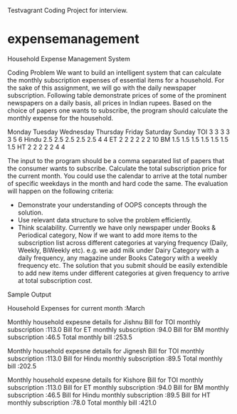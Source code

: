 Testvagrant Coding Project for interview.

# expensemanagement
Household Expense Management System

Coding Problem
We want to build an intelligent system that can calculate the monthly subscription expenses of
essential items for a household. For the sake of this assignment, we will go with the daily
newspaper subscription. Following table demonstrate prices of some of the prominent
newspapers on a daily basis, all prices in Indian rupees.
Based on the choice of papers one wants to subscribe, the program should calculate the
monthly expense for the household.

Monday Tuesday Wednesday Thursday Friday Saturday Sunday
TOI 3 3 3 3 3 5 6
Hindu 2.5 2.5 2.5 2.5 2.5 4 4
ET 2 2 2 2 2 2 10
BM 1.5 1.5 1.5 1.5 1.5 1.5 1.5
HT 2 2 2 2 2 4 4

The input to the program should be a comma separated list of papers that the consumer wants
to subscribe.
Calculate the total subscription price for the current month. You could use the calendar to
arrive at the total number of specific weekdays in the month and hard code the same.
The evaluation will happen on the following criteria:
- Demonstrate your understanding of OOPS concepts through the solution.
- Use relevant data structure to solve the problem efficiently.
- Think scalability. Currently we have only newspaper under Books & Periodical category,
Now if we want to add more items to the subscription list across different categories at
varying frequency (Daily, Weekly, BiWeekly etc). e.g. we add milk under Dairy Category
with a daily frequency, any magazine under Books Category with a weekly frequency
etc. The solution that you submit should be easily extendible to add new items under
different categories at given frequency to arrive at total subscription cost.


Sample Output 

Household Expenses for current month :March

Monthly household expesne details for Jishnu
Bill for TOI monthly subscription :113.0
Bill for ET monthly subscription :94.0
Bill for BM monthly subscription :46.5
Total monthly bill :253.5

Monthly household expesne details for Jignesh
Bill for TOI monthly subscription :113.0
Bill for Hindu monthly subscription :89.5
Total monthly bill :202.5

Monthly household expesne details for Kishore
Bill for TOI monthly subscription :113.0
Bill for ET monthly subscription :94.0
Bill for BM monthly subscription :46.5
Bill for Hindu monthly subscription :89.5
Bill for HT monthly subscription :78.0
Total monthly bill :421.0
